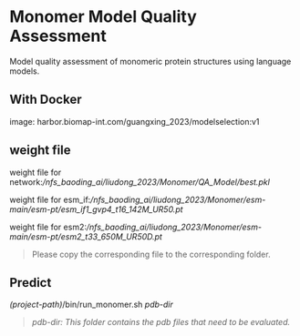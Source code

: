 # Monomer Model Quality Assessment
Model quality assessment of monomeric protein structures using language models.

## With Docker
image:
harbor.biomap-int.com/guangxing_2023/modelselection:v1

## weight file
weight file for network:*/nfs_baoding_ai/liudong_2023/Monomer/QA_Model/best.pkl*

weight file for esm_if:*/nfs_baoding_ai/liudong_2023/Monomer/esm-main/esm-pt/esm_if1_gvp4_t16_142M_UR50.pt*

weight file for esm2:*/nfs_baoding_ai/liudong_2023/Monomer/esm-main/esm-pt/esm2_t33_650M_UR50D.pt*
> Please copy the corresponding file to the corresponding folder.

## Predict
*(project-path)*/bin/run_monomer.sh *pdb-dir*
>*pdb-dir: This folder contains the pdb files that need to be evaluated.*
